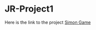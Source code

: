 # JR-Project1

Here is the link to the project [Simon Game](https://apprentamentors.github.io/JR-Project1/)
